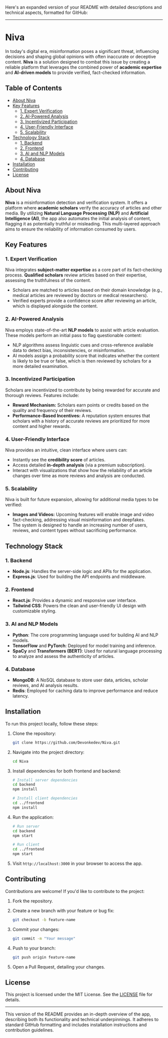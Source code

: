 Here's an expanded version of your README with detailed descriptions and technical aspects, formatted for GitHub:

---

# Niva

In today's digital era, misinformation poses a significant threat, influencing decisions and shaping global opinions with often inaccurate or deceptive content. **Niva** is a solution designed to combat this issue by creating a reliable platform that leverages the combined power of **academic expertise** and **AI-driven models** to provide verified, fact-checked information.

## Table of Contents

- [About Niva](#about-niva)
- [Key Features](#key-features)
  - [1. Expert Verification](#1-expert-verification)
  - [2. AI-Powered Analysis](#2-ai-powered-analysis)
  - [3. Incentivized Participation](#3-incentivized-participation)
  - [4. User-Friendly Interface](#4-user-friendly-interface)
  - [5. Scalability](#5-scalability)
- [Technology Stack](#technology-stack)
  - [1. Backend](#1-backend)
  - [2. Frontend](#2-frontend)
  - [3. AI and NLP Models](#3-ai-and-nlp-models)
  - [4. Database](#4-database)
- [Installation](#installation)
- [Contributing](#contributing)
- [License](#license)

## About Niva

**Niva** is a misinformation detection and verification system. It offers a platform where **academic scholars** verify the accuracy of articles and other media. By utilizing **Natural Language Processing (NLP)** and **Artificial Intelligence (AI)**, the app also automates the initial analysis of content, flagging it as potentially truthful or misleading. This multi-layered approach aims to ensure the reliability of information consumed by users.

## Key Features

### 1. Expert Verification

Niva integrates **subject-matter expertise** as a core part of its fact-checking process. **Qualified scholars** review articles based on their expertise, assessing the truthfulness of the content.

- Scholars are matched to articles based on their domain knowledge (e.g., medical articles are reviewed by doctors or medical researchers).
- Verified experts provide a confidence score after reviewing an article, which is displayed alongside the content.
  
### 2. AI-Powered Analysis

Niva employs state-of-the-art **NLP models** to assist with article evaluation. These models perform an initial pass to flag questionable content:

- NLP algorithms assess linguistic cues and cross-reference available data to detect bias, inconsistencies, or misinformation.
- AI models assign a probability score that indicates whether the content is likely to be true or false, which is then reviewed by scholars for a more detailed examination.

### 3. Incentivized Participation

Scholars are incentivized to contribute by being rewarded for accurate and thorough reviews. Features include:

- **Reward Mechanism:** Scholars earn points or credits based on the quality and frequency of their reviews.
- **Performance-Based Incentives:** A reputation system ensures that scholars with a history of accurate reviews are prioritized for more content and higher rewards.

### 4. User-Friendly Interface

Niva provides an intuitive, clean interface where users can:

- Instantly see the **credibility score** of articles.
- Access detailed **in-depth analysis** (via a premium subscription).
- Interact with visualizations that show how the reliability of an article changes over time as more reviews and analysis are conducted.

### 5. Scalability

Niva is built for future expansion, allowing for additional media types to be verified:

- **Images and Videos:** Upcoming features will enable image and video fact-checking, addressing visual misinformation and deepfakes.
- The system is designed to handle an increasing number of users, reviews, and content types without sacrificing performance.

## Technology Stack

### 1. Backend

- **Node.js**: Handles the server-side logic and APIs for the application.
- **Express.js**: Used for building the API endpoints and middleware.

### 2. Frontend

- **React.js**: Provides a dynamic and responsive user interface.
- **Tailwind CSS**: Powers the clean and user-friendly UI design with customizable styling.

### 3. AI and NLP Models

- **Python**: The core programming language used for building AI and NLP models.
- **TensorFlow** and **PyTorch**: Deployed for model training and inference.
- **SpaCy** and **Transformers (BERT)**: Used for natural language processing to analyze and assess the authenticity of articles.

### 4. Database

- **MongoDB**: A NoSQL database to store user data, articles, scholar reviews, and AI analysis results.
- **Redis**: Employed for caching data to improve performance and reduce latency.

## Installation

To run this project locally, follow these steps:

1. Clone the repository:

    ```bash
    git clone https://github.com/Devonkedev/Niva.git
    ```

2. Navigate into the project directory:

    ```bash
    cd Niva
    ```

3. Install dependencies for both frontend and backend:

    ```bash
    # Install server dependencies
    cd backend
    npm install
    
    # Install client dependencies
    cd ../frontend
    npm install
    ```

4. Run the application:

    ```bash
    # Run server
    cd backend
    npm start
    
    # Run client
    cd ../frontend
    npm start
    ```

5. Visit `http://localhost:3000` in your browser to access the app.

## Contributing

Contributions are welcome! If you'd like to contribute to the project:

1. Fork the repository.
2. Create a new branch with your feature or bug fix:
    
    ```bash
    git checkout -b feature-name
    ```

3. Commit your changes:

    ```bash
    git commit -m "Your message"
    ```

4. Push to your branch:

    ```bash
    git push origin feature-name
    ```

5. Open a Pull Request, detailing your changes.

## License

This project is licensed under the MIT License. See the [LICENSE](LICENSE) file for details.

---

This version of the README provides an in-depth overview of the app, describing both its functionality and technical underpinnings. It adheres to standard GitHub formatting and includes installation instructions and contribution guidelines.
